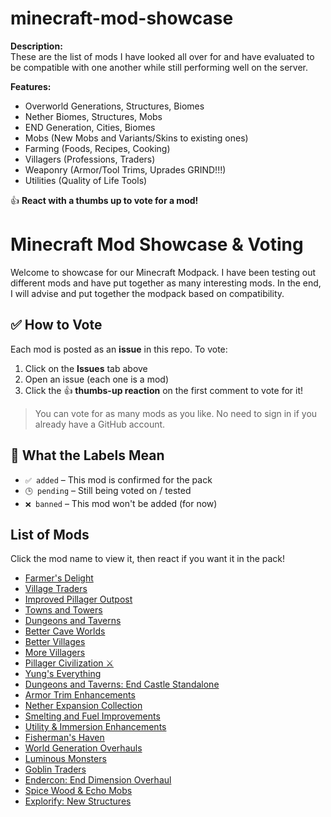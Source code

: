# minecraft-mod-showcase

**Description:**  
These are the list of mods I have looked all over for and have evaluated to be compatible with one another while still performing well on the server.

**Features:**
- Overworld Generations, Structures, Biomes
- Nether Biomes, Structures, Mobs
- END Generation, Cities, Biomes
- Mobs (New Mobs and Variants/Skins to existing ones)
- Farming (Foods, Recipes, Cooking)
- Villagers (Professions, Traders)
- Weaponry (Armor/Tool Trims, Uprades GRIND!!!)
- Utilities (Quality of Life Tools)


👍 **React with a thumbs up to vote for a mod!**

# Minecraft Mod Showcase & Voting

Welcome to showcase for our Minecraft Modpack. 
I have been testing out different mods and have put together as many interesting mods. In the end, I will advise and put together the modpack based on compatibility.

## ✅ How to Vote

Each mod is posted as an **issue** in this repo. To vote:

1. Click on the **Issues** tab above
2. Open an issue (each one is a mod)
3. Click the 👍 **thumbs-up reaction** on the first comment to vote for it!

> You can vote for as many mods as you like. No need to sign in if you already have a GitHub account.

## 🔖 What the Labels Mean

- `✅ added` – This mod is confirmed for the pack
- `🕒 pending` – Still being voted on / tested
- `❌ banned` – This mod won't be added (for now)


## List of Mods

Click the mod name to view it, then react if you want it in the pack!

- [Farmer's Delight](https://github.com/sunsetjamz/minecraft-mod-showcase/issues/1) 
- [Village Traders](https://github.com/sunsetjamz/minecraft-mod-showcase/issues/2) 
- [Improved Pillager Outpost](https://github.com/sunsetjamz/minecraft-mod-showcase/issues/3) 
- [Towns and Towers](https://github.com/sunsetjamz/minecraft-mod-showcase/issues/4) 
- [Dungeons and Taverns](https://github.com/sunsetjamz/minecraft-mod-showcase/issues/5) 
- [Better Cave Worlds](https://github.com/sunsetjamz/minecraft-mod-showcase/issues/6) 
- [Better Villages](https://github.com/sunsetjamz/minecraft-mod-showcase/issues/7) 
- [More Villagers](https://github.com/sunsetjamz/minecraft-mod-showcase/issues/8)
- [Pillager Civilization ⚔️](https://github.com/sunsetjamz/minecraft-mod-showcase/issues/9) 
- [Yung's Everything](https://github.com/sunsetjamz/minecraft-mod-showcase/issues/10) 
- [Dungeons and Taverns: End Castle Standalone](https://github.com/sunsetjamz/minecraft-mod-showcase/issues/11)
- [Armor Trim Enhancements](https://github.com/sunsetjamz/minecraft-mod-showcase/issues/12)
- [Nether Expansion Collection](https://github.com/sunsetjamz/minecraft-mod-showcase/issues/13)
- [Smelting and Fuel Improvements](https://github.com/sunsetjamz/minecraft-mod-showcase/issues/14)
- [Utility & Immersion Enhancements](https://github.com/sunsetjamz/minecraft-mod-showcase/issues/15)
- [Fisherman's Haven](https://github.com/sunsetjamz/minecraft-mod-showcase/issues/16)
- [World Generation Overhauls](https://github.com/sunsetjamz/minecraft-mod-showcase/issues/17)
- [Luminous Monsters](https://github.com/sunsetjamz/minecraft-mod-showcase/issues/18)
- [Goblin Traders](https://github.com/sunsetjamz/minecraft-mod-showcase/issues/19)
- [Endercon: End Dimension Overhaul](https://github.com/sunsetjamz/minecraft-mod-showcase/issues/20)
- [Spice Wood & Echo Mobs](https://github.com/sunsetjamz/minecraft-mod-showcase/issues/21)
- [Explorify: New Structures](https://github.com/sunsetjamz/minecraft-mod-showcase/issues/22)



